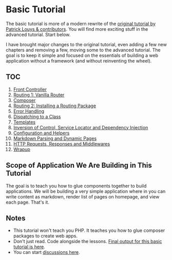 # Basic Tutorial

The basic tutorial is more of a modern rewrite of the [original tutorial by Patrick Louys & contributors](https://github.com/PatrickLouys/no-framework-tutorial). You will find more exciting stuff in the advanced tutorial. Start below.

I have brought major changes to the original tutorial, even adding a few new chapters and removing a few, moving some to the advanced tutorial. The goal is to keep it simple and focused on the essentials of building a web application without a framework (and without reinventing the wheel).

## TOC

1. [Front Controller](./1-front-controller.md)
2. [Routing 1: Vanilla Router](./2-vanilla-router.md)
3. [Composer](./3-composer.md)
4. [Routing 2: Installing a Routing Package](./4-routing-package.md)
5. [Error Handling](./5-error-handling.md)
6. [Dispatching to a Class](./6-dispatching-to-a-class.md)
7. [Templates](./7-templates.md)
8. [Inversion of Control, Service Locator and Dependency Injection](./8-inversion-of-control.md)
9. [Configuration and Helpers](./9-configuration.md)
10. [Markdown Parsing and Dynamic Pages](./10-markdown.md)
11. [HTTP Requests, Responses and Middlewares](./11-requests-responses.md)
12. [Wrapup](./12-wrapup.md)

## Scope of Application We Are Building in This Tutorial

The goal is to teach you how to glue components together to build applications. We will be building a very simple application where in you can write content as markdown, render list of pages on homepage, and view each page. That's it.

## Notes

- This tutorial won't teach you PHP. It teaches you how to glue composer packages to create web apps.
- Don't just read. Code alongside the lessons. [Final output for this basic tutorial is here](https://github.com/Component-Oriented-PHP/basic-application).
- You can start [discussions here](https://github.com/orgs/Component-Oriented-PHP/discussions).
